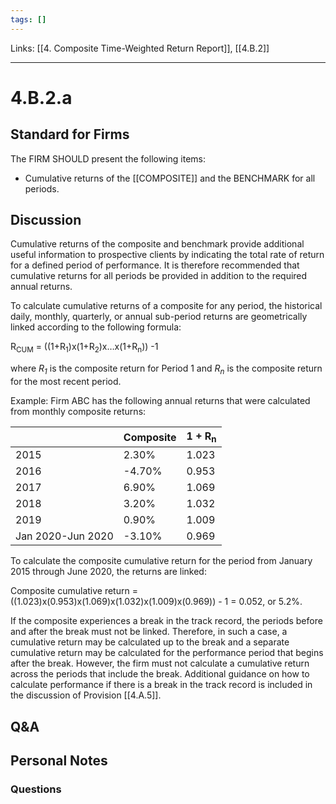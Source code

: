 ```yaml
---
tags: []
---
```

Links: [[4. Composite Time-Weighted Return Report]], [[4.B.2]]
___
# 4.B.2.a
## Standard for Firms
The FIRM SHOULD present the following items:
- Cumulative returns of the [[COMPOSITE]] and the BENCHMARK for all periods.
## Discussion
Cumulative returns of the composite and benchmark provide additional useful information to prospective clients by indicating the total rate of return for a defined period of performance. It is therefore recommended that cumulative returns for all periods be provided in addition to the required annual returns.

To calculate cumulative returns of a composite for any period, the historical daily, monthly, quarterly, or annual sub-period returns are geometrically linked according to the following formula:

R<sub>CUM</sub> = ((1+R<sub>1</sub>)x(1+R<sub>2</sub>)x…x(1+R<sub>n</sub>)) -1

where _R<sub>1</sub>_ is the composite return for Period 1 and _R<sub>n</sub>_ is the composite return for the most recent period.

Example:
Firm ABC has the following annual returns that were calculated from monthly composite returns:

|                   | Composite | 1 + R<sub>n</sub> |
| ----------------- | --------- | ----------------- |
| 2015              | 2.30%     | 1.023             |
| 2016              | -4.70%    | 0.953             |
| 2017              | 6.90%     | 1.069             |
| 2018              | 3.20%     | 1.032             |
| 2019              | 0.90%     | 1.009             |
| Jan 2020-Jun 2020 | -3.10%    | 0.969             |

To calculate the composite cumulative return for the period from January 2015 through June 2020, the returns are linked:

Composite cumulative return =((1.023)x(0.953)x(1.069)x(1.032)x(1.009)x(0.969)) - 1 = 0.052, or 5.2%.

If the composite experiences a break in the track record, the periods before and after the break must not be linked. Therefore, in such a case, a cumulative return may be calculated up to the break and a separate cumulative return may be calculated for the performance period that begins after the break. However, the firm must not calculate a cumulative return across the periods that include the break. Additional guidance on how to calculate performance if there is a break in the track record is included in the discussion of Provision [[4.A.5]].
## Q&A

## Personal Notes

### Questions